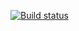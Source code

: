 [![Build status](https://ci.appveyor.com/api/projects/status/6bjvf6vlax4x82ys?svg=true)](https://ci.appveyor.com/project/AleksandrEvseevKrd/aqaapi-ebxwl)
